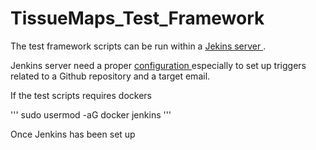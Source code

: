 # TissueMaps_Test_Framework

The test framework scripts can be run within a <a href="https://jenkins.io/" target="_blank"> Jekins server </a>.

Jenkins server need a proper  <a href="http://www.tutorialspoint.com/jenkins/" target="_blank"> configuration </a> especially to set up triggers related to a Github repository and a target email.

If the test scripts requires dockers 

'''
sudo usermod -aG docker jenkins
'''

Once Jenkins has been set up
 
